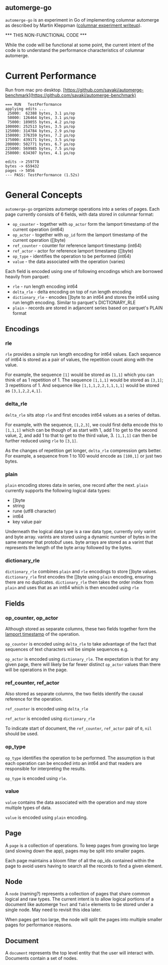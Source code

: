 automerge-go
--------------------------

`automerge-go` is an experiment in Go of implementing columnar automerge as described by Martin Kleppman ([columnar experiment writeup](https://github.com/automerge/automerge-perf/tree/master/columnar)).

*** THIS NON-FUNCTIONAL CODE ***

While the code will be functional at some point, the current intent of the code is to understand the performance characteristics of columnar automerge.

# Current Performance

Run from mac pro desktop.  [https://github.com/savaki/automerge-benchmark](https://github.com/savaki/automerge-benchmark)

```text
=== RUN   TestPerformance
applying edits ...
 25000:  62388 bytes, 3.1 µs/op
 50000: 126464 bytes, 3.1 µs/op
 75000: 189055 bytes, 4.2 µs/op
100000: 252513 bytes, 3.5 µs/op
125000: 314784 bytes, 2.9 µs/op
150000: 376359 bytes, 7.2 µs/op
175000: 439171 bytes, 3.5 µs/op
200000: 502771 bytes, 6.7 µs/op
225000: 569985 bytes, 7.5 µs/op
250000: 634307 bytes, 4.1 µs/op

edits -> 259778
bytes -> 659432
pages -> 5056
--- PASS: TestPerformance (1.52s)
``` 



# General Concepts

`automerge-go` organizes automerge operations into a series of pages. Each page currently consists of 6 fields, with data stored in columnar format:

* `op_counter` - together with `op_actor` form the lamport timestamp of the current operation (int64)
* `op_actor` - together with `op_id` form the lamport timestamp of the current operation ([]byte)
* `ref_counter` - counter for reference lamport timestamp (int64)
* `ref_actor` - actor for reference lamport timestamp ([]byte)
* `op_type` - identifies the operation to be performed (int64)
* `value` - the data associated with the operation (varies)

Each field is encoded using one of following encodings which are borrowed heavily from parquet:

* `rle` - run length encoding int64 
* `delta_rle` - delta encoding on top of run length encoding
* `dictionary_rle` - encodes []byte to an int64 and stores the int64 using run length encoding. Similar to parquet's DICTIONARY_RLE
* `plain` - records are stored in adjancent series based on parquet's PLAIN format

## Encodings

### rle

`rle` provides a simple run length encoding for int64 values.  Each sequence of int64 is stored as a pair of values, the repetition count along with the value.

For example, the sequence `[1]` would be stored as `[1,1]` which you can think of as 1 repetition of 1.  The sequence `[1,1,1]` would be stored as `[3,1]`; 3 repetitions of 1.  And sequence like `[1,1,1,2,2,1,1,1,1]` would be stored as `[3,1,2,2,4,1]`.

### delta_rle

`delta_rle` sits atop `rle` and first encodes int64 values as a series of deltas.  

For example, with the sequence, `[1,2,3]`, we could first delta encode this to `[1,1,1]` which can be though of as start with 1, add 1 to get to the second value, 2, and add 1 to that to get to the third value, 3. `[1,1,1]` can then be further reduced using `rle` to `[3,1]`.

As the changes of repetition get longer, `delta_rle` compression gets better.  For example, a sequence from 1 to 100 would encode as `[100,1]` or just two bytes.

### plain

`plain` encoding stores data in series, one record after the next.  `plain` currently supports the following logical data types:

* []byte
* string
* rune (utf8 character)
* int64
* key value pair

Underneath the logical data type is a raw data type, currently only varint and byte array.  varints are stored using a dynamic number of bytes in the same manner that protobuf uses.  byte arrays are stored as a varint that represents the length of the byte array followed by the bytes.

### dictionary_rle

`dictionary_rle` combines `plain` and `rle` encodings to store []byte values.  `dictionary_rle` first encodes the []byte using `plain` encoding, ensuring there are no duplicates.  `dictionary_rle` then takes the order index from `plain` and uses that as an int64 which is then encoded using `rle`

## Fields

### op_counter, op_actor

Although stored as separate columns, these two fields together form the [lamport timestamp](https://en.wikipedia.org/wiki/Lamport_timestamps) of the operation.

`op_counter` is encoded using `delta_rle` to take advantage of the fact that sequences of text characters will be simple sequences e.g.

`op_actor` is encoded using `dictionary_rle`.  The expectation is that for any given page, there will likely be far fewer distinct `op_actor` values than there will be operations in the page.

### ref_counter, ref_actor

Also stored as separate columns, the two fields identify the causal reference for the operation.

`ref_counter` is encoded using `delta_rle`

`ref_actor` is encoded using `dictionary_rle`

To indicate start of document, the `ref_counter`, `ref_actor` pair of `0`, `nil` should be used.

### op_type

`op_type` identifies the operation to be performed.  The assumption is that each operation can be encoded into an int64 and that readers are responsible for interpreting the results.

`op_type` is encoded using `rle`.

### value

`value` contains the data associated with the operation and may store multiple types of data.  

`value` is encoded using `plain` encoding.

## Page

A `page` is a collection of operations.  To keep pages from growing too large (and slowing down the app), pages may be split into smaller pages.

Each page maintains a bloom filter of all the op_ids contained within the page to avoid users having to search all the records to find a given element.

## Node

A `node` (naming?) represents a collection of pages that share common logical and raw types.  The current intent is to allow logical portions of a document like automerge `Text` and `Table` elements to be stored under a single node.  May need to revisit this idea later.

When pages get too large, the node will split the pages into multiple smaller pages for performance reasons.

## Document

A `document` represents the top level entity that the user will interact with.  Documents contain a set of nodes.

